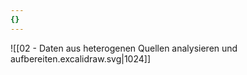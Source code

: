 ```yaml
---
{}
---
```

![[02 - Daten aus heterogenen Quellen analysieren und aufbereiten.excalidraw.svg|1024]]

